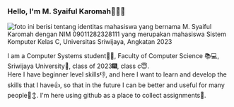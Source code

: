 ### Hello, I'm M. Syaiful Karomah👋👨‍💻

![foto ini berisi tentang identitas mahasiswa yang bernama M. Syaiful Karomah dengan NIM 09011282328111 yang merupakan mahasiswa Sistem Komputer Kelas C, Universitas Sriwijaya, Angkatan 2023](https://github.com/SyaifulKaromah/foto-repo/blob/b6e338c1530738d6f30ec9be68f2175cea7bdb60/banner.png)

I am a Computer Systems student👨‍💻, Faculty of Computer Science 📚💻, Sriwijaya University🌼, class of 2023🎆, class c😇.\
Here I have beginner level skills👎, and here I want to learn and develop the skills that I have👍, so that in the future I can be better and useful for many people🙂‍↕️. I'm here using github as a place to collect assignments📝. 
